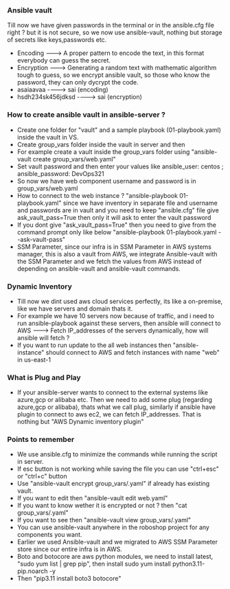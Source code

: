 ### Ansible vault
Till now we have given passwords in the terminal or in the ansible.cfg file right ? but it is not secure, so we now use ansible-vault, nothing but storage of secrets like keys,passwords etc.
- Encoding ---> A proper pattern to encode the text, in this format everybody can guess the secret.
- Encryption ---> Generating a random text with mathematic algorithm tough to guess, so we encrypt ansible
  vault, so those who know the password, they can only dycrypt the code.
- asaiaavaa ----> sai (encoding)
- hsdh234sk456jdksd ----> sai (encryption)

### How to create ansible vault in ansible-server ?
- Create one folder for "vault" and a sample playbook (01-playbook.yaml) inside the vault in VS.
- Create group_vars folder inside the vault in server and then 
- For example create a vault inside the group_vars folder using "ansible-vault create group_vars/web.yaml"
- Set vault password and then enter your values like ansible_user: centos ; ansible_password: DevOps321
- So now we have web component username and password is in group_vars/web.yaml
- How to connect to the web instance ? "ansible-playbook 01-playbook.yaml" since we have inventory in
  separate file and username and passwords are in vault and you need to keep "ansible.cfg" file give
  ask_vault_pass=True then only it will ask to enter the vault password
- If you dont give "ask_vault_pass=True" then you need to give from the command prompt only like below
  "ansible-playbook 01-playbook.yaml --ask-vault-pass"
- SSM Parameter, since our infra is in SSM Parameter in AWS systems manager, this is also a vault from AWS,
  we integrate Ansible-vault with the SSM Parameter and we fetch the values from AWS instead of depending on
  ansible-vault and ansible-vault commands.

### Dynamic Inventory
- Till now we dint used aws cloud services perfectly, its like a on-premise, like we have servers and domain
  thats it.
- For example we have 10 servers now because of traffic, and i need to run ansible-playbook against these
  servers, then ansible will connect to AWS ---> Fetch IP_addresses of the servers dynamically, how will
  ansible will fetch ?
- If you want to run update to the all web instances then "ansible-instance" should connect to AWS and fetch
  instances with name "web" in us-east-1

### What is Plug and Play
- If your ansible-server wants to connect to the external systems like azure,gcp or alibaba etc. Then we need
  to add some plug (regarding azure,gcp or alibaba), thats what we call plug, similarly if ansible have plugin
  to connect to aws ec2, we can fetch IP_addresses. That is nothing but "AWS Dynamic inventory plugin"

### Points to remember
- We use ansible.cfg to minimize the commands while running the script in server.
- If esc button is not working while saving the file you can use "ctrl+esc" or "ctrl+c" button
- Use "ansible-vault encrypt group_vars/<some-name>.yaml" if already has existing vault.
- If you want to edit then "ansible-vault edit web.yaml"
- If you want to know wether it is encrypted or not ? then "cat group_vars/<some-name>.yaml"
- If you want to see then "ansible-vault view group_vars/<some-name>.yaml"
- You can use ansible-vault anywhere in the roboshop project for any components you want.
- Earlier we used Ansible-vault and we migrated to AWS SSM Parameter store since our entire infra is in AWS.
- Boto and botocore are aws python modules, we need to install latest, "sudo yum list | grep pip", then install
  sudo yum install python3.11-pip.noarch -y
- Then "pip3.11 install boto3 botocore"
